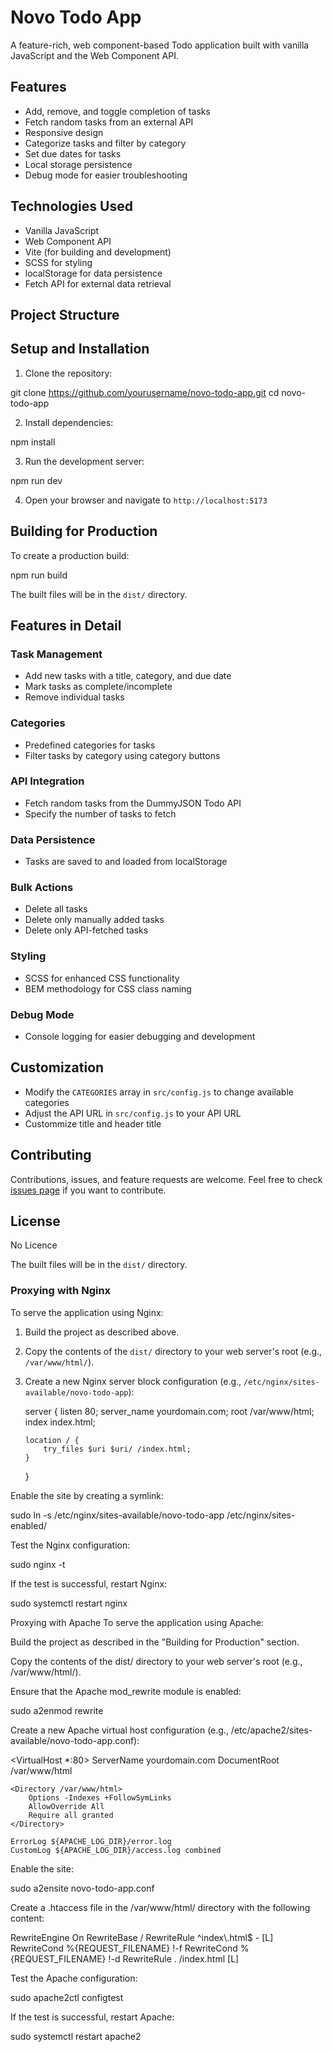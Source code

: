 # Novo Todo App

A feature-rich, web component-based Todo application built with vanilla JavaScript and the Web Component API.

## Features

- Add, remove, and toggle completion of tasks
- Fetch random tasks from an external API
- Responsive design
- Categorize tasks and filter by category
- Set due dates for tasks
- Local storage persistence
- Debug mode for easier troubleshooting

## Technologies Used

- Vanilla JavaScript
- Web Component API
- Vite (for building and development)
- SCSS for styling
- localStorage for data persistence
- Fetch API for external data retrieval

## Project Structure

## Setup and Installation

1. Clone the repository:



git clone https://github.com/yourusername/novo-todo-app.git cd novo-todo-app

2. Install dependencies:

npm install

3. Run the development server:



npm run dev


4. Open your browser and navigate to `http://localhost:5173`

## Building for Production

To create a production build:

npm run build

The built files will be in the `dist/` directory.

## Features in Detail

### Task Management
- Add new tasks with a title, category, and due date
- Mark tasks as complete/incomplete
- Remove individual tasks

### Categories
- Predefined categories for tasks
- Filter tasks by category using category buttons

### API Integration
- Fetch random tasks from the DummyJSON Todo API
- Specify the number of tasks to fetch

### Data Persistence
- Tasks are saved to and loaded from localStorage

### Bulk Actions
- Delete all tasks
- Delete only manually added tasks
- Delete only API-fetched tasks

### Styling
- SCSS for enhanced CSS functionality
- BEM methodology for CSS class naming

### Debug Mode
- Console logging for easier debugging and development

## Customization

- Modify the `CATEGORIES` array in `src/config.js` to change available categories
- Adjust the API URL in `src/config.js` to your API URL
- Custommize title and header title 



## Contributing

Contributions, issues, and feature requests are welcome. Feel free to check [issues page](https://github.com/lukaongit/novo-todo-app/issues) if you want to contribute.

## License

No Licence


The built files will be in the `dist/` directory.

### Proxying with Nginx

To serve the application using Nginx:

1. Build the project as described above.

2. Copy the contents of the `dist/` directory to your web server's root (e.g., `/var/www/html/`).

3. Create a new Nginx server block configuration (e.g., `/etc/nginx/sites-available/novo-todo-app`):

  
   server {
       listen 80;
       server_name yourdomain.com;
       root /var/www/html;
       index index.html;

       location / {
           try_files $uri $uri/ /index.html;
       }
   }

Enable the site by creating a symlink:

sudo ln -s /etc/nginx/sites-available/novo-todo-app /etc/nginx/sites-enabled/



Test the Nginx configuration:

sudo nginx -t



If the test is successful, restart Nginx:

sudo systemctl restart nginx

Proxying with Apache
To serve the application using Apache:

Build the project as described in the "Building for Production" section.

Copy the contents of the dist/ directory to your web server's root (e.g., /var/www/html/).

Ensure that the Apache mod_rewrite module is enabled:

sudo a2enmod rewrite



Create a new Apache virtual host configuration (e.g., /etc/apache2/sites-available/novo-todo-app.conf):

<VirtualHost *:80>
    ServerName yourdomain.com
    DocumentRoot /var/www/html

    <Directory /var/www/html>
        Options -Indexes +FollowSymLinks
        AllowOverride All
        Require all granted
    </Directory>

    ErrorLog ${APACHE_LOG_DIR}/error.log
    CustomLog ${APACHE_LOG_DIR}/access.log combined
</VirtualHost>



Enable the site:

sudo a2ensite novo-todo-app.conf



Create a .htaccess file in the /var/www/html/ directory with the following content:

<IfModule mod_rewrite.c>
  RewriteEngine On
  RewriteBase /
  RewriteRule ^index\.html$ - [L]
  RewriteCond %{REQUEST_FILENAME} !-f
  RewriteCond %{REQUEST_FILENAME} !-d
  RewriteRule . /index.html [L]
</IfModule>



Test the Apache configuration:

sudo apache2ctl configtest



If the test is successful, restart Apache:

sudo systemctl restart apache2






